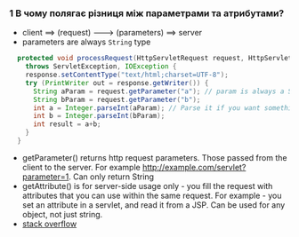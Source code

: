 ### 1 В чому полягає різниця між параметрами та атрибутами?
- client ==> (request) ---> (parameters) ==> server
- parameters are always `String` type
```java
  protected void processRequest(HttpServletRequest request, HttpServletResponse response)
    throws ServletException, IOException {
    response.setContentType("text/html;charset=UTF-8");
    try (PrintWriter out = response.getWriter()) {
      String aParam = request.getParameter("a"); // param is always a String
      String bParam = request.getParameter("b");
      int a = Integer.parseInt(aParam); // Parse it if you want something other
      int b = Integer.parseInt(bParam);
      int result = a+b;
    }
  }
 ```
- getParameter() returns http request parameters. Those passed from the client to the server. For example http://example.com/servlet?parameter=1. Can only return String
- getAttribute() is for server-side usage only - you fill the request with attributes that you can use within the same request. For example - you set an attribute in a servlet, and read it from a JSP. Can be used for any object, not just string.
- [stack overflow](https://stackoverflow.com/questions/5243754/difference-between-getattribute-and-getparameter)
